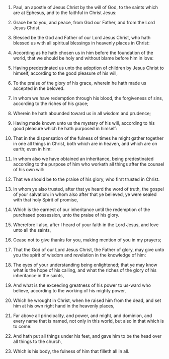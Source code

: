 1. Paul, an apostle of Jesus Christ by the will of God, to the
saints which are at Ephesus, and to the faithful in Christ Jesus:

2. Grace be to you, and peace, from God our Father, and from the Lord
Jesus Christ.

3. Blessed be the God and Father of our Lord Jesus Christ, who hath
blessed us with all spiritual blessings in heavenly places in Christ:

4. According as he hath chosen us in him before the foundation of the
world, that we should be holy and without blame before him in love:

5. Having predestinated us unto the adoption of children by Jesus
Christ to himself, according to the good pleasure of his will,

6. To
the praise of the glory of his grace, wherein he hath made us accepted
in the beloved.

7. In whom we have redemption through his blood, the forgiveness of
sins, according to the riches of his grace;

8. Wherein he hath
abounded toward us in all wisdom and prudence;

9. Having made known
unto us the mystery of his will, according to his good pleasure which
he hath purposed in himself:

10. That in the dispensation of the
fulness of times he might gather together in one all things in Christ,
both which are in heaven, and which are on earth; even in him:

11. In
whom also we have obtained an inheritance, being predestinated
according to the purpose of him who worketh all things after the
counsel of his own will:

12. That we should be to the praise of his
glory, who first trusted in Christ.

13. In whom ye also trusted, after that ye heard the word of truth,
the gospel of your salvation: in whom also after that ye believed, ye
were sealed with that holy Spirit of promise,

14. Which is the
earnest of our inheritance until the redemption of the purchased
possession, unto the praise of his glory.

15. Wherefore I also, after I heard of your faith in the Lord Jesus,
and love unto all the saints,

16. Cease not to give thanks for you,
making mention of you in my prayers;

17. That the God of our Lord
Jesus Christ, the Father of glory, may give unto you the spirit of
wisdom and revelation in the knowledge of him:

18. The eyes of your
understanding being enlightened; that ye may know what is the hope of
his calling, and what the riches of the glory of his inheritance in
the saints,

19. And what is the exceeding greatness of his power to
us-ward who believe, according to the working of his mighty power,

20. Which he wrought in Christ, when he raised him from the dead, and
set him at his own right hand in the heavenly places,

21. Far above
all principality, and power, and might, and dominion, and every name
that is named, not only in this world, but also in that which is to
come:

22. And hath put all things under his feet, and gave him to be
the head over all things to the church,

23. Which is his body, the
fulness of him that filleth all in all.